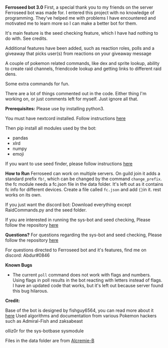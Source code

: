 **Ferroseed bot 3.0**
First, a special thank you to my friends on the server Ferroseed bot was made for.
I entered this project with no knowledge of programming. They've helped me with problems I have
encountered and motivated me to learn more so I can make a better bot for them.

It's main feature is the seed checking feature, which I have had nothing to do with. See credits.

Additional features have been added, such as reaction roles, polls
and a giveaway that picks user(s) from reactions on your giveaway message

A couple of pokemon related commands, like dex and sprite lookup, ability to create raid channels, friendcode lookup
and getting links to different raid dens.

Some extra commands for fun.

There are a lot of things commented out in the code. Either thing I'm working on, or just comments left for myself.
Just ignore all that.

**Prerequisites:**
Please use by installing python3. 

You must have nextcord installed. Follow instructions [here](https://github.com/nextcord/nextcord)

Then pip install all modules used by the bot:
- pandas
- xlrd
- numpy
- emoji


If you want to use seed finder, please follow instructions [here](https://gitlab.com/fishguy6564/lanturn-bot-public-source-code)


**How to Run**
Ferroseed can work on multiple servers. On guild join it adds a standard prefix `fb!`, which can be changed by the command `change_prefix`.
the fc module needs a fc.json file in the data folder. It's left out as it contains fc info for different devices.
Create a file called `fc.json` and add `{}`in it. rest works on its own.

If you just want the discord bot:
Download everything except RaidCommands.py and the seed folder.

If you are interested in running the sys-bot and seed checking, Please follow the repository [here](https://gitlab.com/fishguy6564/lanturn-bot-public-source-code)


**Questions?**
For questions regarding the sys-bot and seed checking, Please follow the repository [here](https://gitlab.com/fishguy6564/lanturn-bot-public-source-code)

For questions directed to Ferroseed bot and it's features, find me on discord: Abdur#0846


**Known Bugs**
- The current `poll` command does not work with flags and numbers. 
  Using flags in poll results in the bot reacting with letters instead of flags.
  I have an updated code that works, but it's left out because server found this bug hilarous.



**Credit:**

Base of the bot is designed by fishguy6564, you can read more about it [here](https://gitlab.com/fishguy6564/lanturn-bot-public-source-code)
Used algorithms and documentation from various Pokemon hackers
such as Admiral-Fish and zaksabeast

olliz0r for the sys-botbase sysmodule

Files in the data folder are from [Alcremie-B](https://github.com/RaphGG/den-bot)
